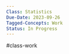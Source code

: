 ```yaml
---
Class: Statistics
Due-Date: 2023-09-26
Tagged-Concepts: Work
Status: In Progress
---
```

#class-work 

